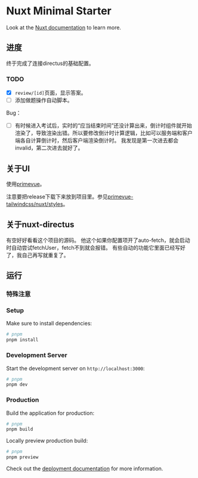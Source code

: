 # Nuxt Minimal Starter

Look at the [Nuxt documentation](https://nuxt.com/docs/getting-started/introduction) to learn more.

## 进度

终于完成了连接directus的基础配置。

### TODO

- [x] `review/[id]`页面，显示答案。
- [ ] 添加做题操作自动脚本。

Bug：

- [ ] 有时候进入考试后，实时的“应当结束时间”还没计算出来，倒计时组件就开始渲染了，导致渲染出错。所以要修改倒计时计算逻辑，比如可以服务端和客户端各自计算倒计时，然后客户端渲染倒计时。
    我发现是第一次进去都会invalid，第二次进去就好了。

## 关于UI

使用[primevue](https://primevue.org/)。

注意要把release下载下来放到项目里。参见[primevue-tailwindcss/nuxt/styles](https://tailwind.primevue.org/nuxt/#styles)。

## 关于nuxt-directus

有空好好看看这个项目的源码。
他这个如果你配置项开了auto-fetch，就会启动时自动尝试fetchUser，fetch不到就会报错。
有些自动的功能它里面已经写好了，我自己再写就重复了。

## 运行

### 特殊注意

### Setup

Make sure to install dependencies:

```bash
# pnpm
pnpm install
```

### Development Server

Start the development server on `http://localhost:3000`:

```bash
# pnpm
pnpm dev
```

### Production

Build the application for production:

```bash
# pnpm
pnpm build
```

Locally preview production build:

```bash
# pnpm
pnpm preview
```

Check out the [deployment documentation](https://nuxt.com/docs/getting-started/deployment) for more information.
